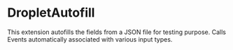 DropletAutofill
===============

This extension autofills the fields from a JSON file for testing purpose. Calls Events automatically associated with various input types.
